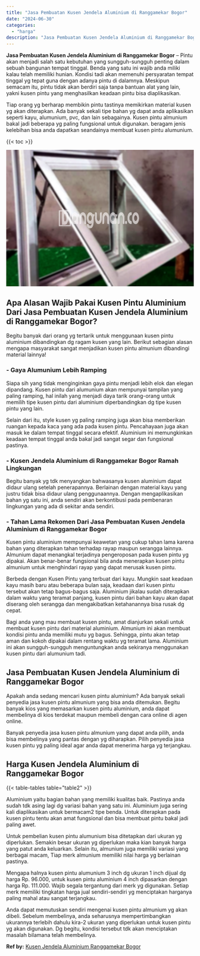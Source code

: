 ```yaml
---
title: "Jasa Pembuatan Kusen Jendela Aluminium di Ranggamekar Bogor"
date: "2024-06-30"
categories: 
  - "harga"
description: "Jasa Pembuatan Kusen Jendela Aluminium di Ranggamekar Bogor. Anda dapat memutuskan sendiri mengenai kusen pintu almunium yg akan dibeli. Sebelum membelinya,..."
---
```


**Jasa Pembuatan Kusen Jendela Aluminium di Ranggamekar Bogor** – Pintu akan menjadi salah satu kebutuhan yang sungguh-sungguh penting dalam sebuah bangunan tempat tinggal. Benda yang satu ini wajib anda miliki kalau telah memiliki hunian. Kondisi tadi akan memenuhi persyaratan tempat tinggal yg tepat guna dengan adanya pintu di dalamnya. Meskipun semacam itu, pintu tidak akan berdiri saja tanpa bantuan alat yang lain, yakni kusen pintu yang menghasilkan keadaan pintu bisa diaplikasikan.

Tiap orang yg berharap membikin pintu tastinya memikirkan material kusen yg akan diterapkan. Ada banyak sekali tipe bahan yg dapat anda aplikasikan seperti kayu, alumunium, pvc, dan lain sebagainya. Kusen pintu almunium bakal jadi beberapa yg paling fungsional untuk digunakan. beragam jenis kelebihan bisa anda dapatkan seandainya membuat kusen pintu alumunium.

{{< toc >}}

![Jasa Pembuatan Kusen Jendela Aluminium di Ranggamekar Bogor](/images/harga-kusen-jendela-alumunium-01.png)

## Apa Alasan Wajib Pakai Kusen Pintu Aluminium Dari Jasa Pembuatan Kusen Jendela Aluminium di Ranggamekar Bogor?

Begitu banyak dari orang yg tertarik untuk menggunaan kusen pintu aluminium dibandingkan dg ragam kusen yang lain. Berikut sebagian alasan mengapa masyarakat sangat menjadikan kusen pintu almunium dibandingi material lainnya!

### \- Gaya Alumunium Lebih Ramping

Siapa sih yang tidak menginginkan gaya pintu menjadi lebih elok dan elegan dipandang. Kusen pintu dari alumunium akan mempunyai tampilan yang paling ramping, hal inilah yang menjadi daya tarik orang-orang untuk memilih tipe kusen pintu dari aluminium diperbandingkan dg tipe kusen pintu yang lain.

Selain dari itu, style kusen yg paling ramping juga akan bisa memberikan ruangan kepada kaca yang ada pada kusen pintu. Pencahayaan juga akan masuk ke dalam tempat tinggal secara efektif. Aluminium ini memungkinkan keadaan tempat tinggal anda bakal jadi sangat segar dan fungsional pastinya.

### \- Kusen Jendela Aluminium di Ranggamekar Bogor Ramah Lingkungan

Begitu banyak yg tdk menyangkan bahwasanya kusen aluminium dapat didaur ulang setelah penerapannya. Berlainan dengan material kayu yang justru tidak bisa didaur ulang penggunaannya. Dengan mengaplikasikan bahan yg satu ini, anda sendiri akan berkontibusi pada pembenaran lingkungan yang ada di sekitar anda sendiri.

### \- Tahan Lama Rekomen Dari Jasa Pembuatan Kusen Jendela Aluminium di Ranggamekar Bogor

Kusen pintu aluminium mempunyai keawetan yang cukup tahan lama karena bahan yang diterapkan tahan terhadap rayap maupun serangga lainnya. Almunium dapat menangkal terjadinya pengeroposan pada kusen pintu yg dipakai. Akan benar-benar fungsional bila anda menerapkan kusen pintu almunium untuk menghindari rayap yang dapat merusak kusen pintu.

Berbeda dengan Kusen Pintu yang terbuat dari kayu. Mungkin saat keadaan kayu masih baru atau beberapa bulan saja, keadaan dari kusen pintu tersebut akan tetap bagus-bagus saja. Aluminium jikalau sudah diterapkan dalam waktu yang teramat panjang, kusen pintu dari bahan kayu akan dapat diserang oleh serangga dan mengakibatkan ketahanannya bisa rusak dg cepat.

Bagi anda yang mau membuat kusen pintu, amat dianjurkan sekali untuk membuat kusen pintu dari material aluminium. Almunium ini akan membuat kondisi pintu anda memiliki mutu yg bagus. Sehingga, pintu akan tetap aman dan kokoh dipakai dalam rentang waktu yg teramat lama. Aluminium ini akan sungguh-sungguh menguntungkan anda sekiranya menggunakan kusen pintu dari alumunium tadi.

## Jasa Pembuatan Kusen Jendela Aluminium di Ranggamekar Bogor

Apakah anda sedang mencari kusen pintu aluminium? Ada banyak sekali penyedia jasa kusen pintu almunium yang bisa anda ditemukan. Begitu banyak kios yang memasarkan kusen pintu aluminium, anda dapat membelinya di kios terdekat maupun membeli dengan cara online di agen online.

Banyak penyedia jasa kusen pintu almunium yang dapat anda pilih, anda bisa membelinya yang pantas dengan yg diharapkan. Pilih penyedia jasa kusen pintu yg paling ideal agar anda dapat menerima harga yg terjangkau.

## Harga Kusen Jendela Aluminium di Ranggamekar Bogor

{{< table-tables table="table2" >}}

Aluminium yaitu bagian bahan yang memiliki kualitas baik. Pastinya anda sudah tdk asing lagi dg variasi bahan yang satu ini. Aluminium juga sering kali diaplikasikan untuk bermacam2 tipe benda. Untuk diterapkan pada kusen pintu tentu akan amat fungsional dan bisa membuat pintu bakal jadi paling awet.

Untuk pembelian kusen pintu alumunium bisa ditetapkan dari ukuran yg diperlukan. Semakin besar ukuran yg diperlukan maka kian banyak harga yang patut anda keluarkan. Selain itu, almunium juga memiliki variasi yang berbagai macam, Tiap merk almunium memiliki nilai harga yg berlainan pastinya.

Mengapa halnya kusen pintu alumunium 3 inch dg ukuran 1 inch dijual dg harga Rp. 96.000, untuk kusen pintu aluminium 4 inch dipasarkan dengan harga Rp. 111.000. Wajib segala tergantung dari merk yg digunakan. Setiap merk memiliki tingkatan harga jual sendiri-sendiri yg menciptakan harganya paling mahal atau sangat terjangkau.

Anda dapat memutuskan sendiri mengenai kusen pintu almunium yg akan dibeli. Sebelum membelinya, anda seharusnya mempertimbangkan ukurannya terlebih dahulu kira-2 ukuran yang diperlukan untuk kusen pintu yg akan digunakan. Dg begitu, kondisi tersebut tdk akan menciptakan masalah bilamana telah membelinya.

**Ref by:** [Kusen Jendela Aluminium Ranggamekar Bogor](https://id.wikipedia.org/wiki/Kusen)
